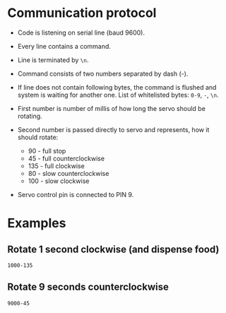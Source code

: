 # Communication protocol

- Code is listening on serial line (baud 9600).
- Every line contains a command.
- Line is terminated by `\n`.
- Command consists of two numbers separated by dash (-).
- If line does not contain following bytes, the command is flushed and system is waiting for another one. List of whitelisted bytes: `0-9`, `-`, `\n`.
- First number is number of millis of how long the servo should be rotating.
- Second number is passed directly to servo and represents, how it should rotate:

	- 90 - full stop
	- 45 - full counterclockwise
	- 135 - full clockwise
	- 80 - slow counterclockwise
	- 100 - slow clockwise

- Servo control pin is connected to PIN 9.


# Examples

## Rotate 1 second clockwise (and dispense food)

`1000-135`

## Rotate 9 seconds counterclockwise

`9000-45`